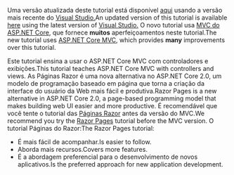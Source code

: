 <span data-ttu-id="6d52a-101">Uma versão atualizada deste tutorial está disponível [aqui](https://docs.microsoft.com/en-us/aspnet/core/tutorials/first-mvc-app/start-mvc) usando a versão mais recente do [Visual Studio.](https://www.visualstudio.com)</span><span class="sxs-lookup"><span data-stu-id="6d52a-101">An updated version of this tutorial is available [here](https://docs.microsoft.com/en-us/aspnet/core/tutorials/first-mvc-app/start-mvc) using the latest version of [Visual Studio.](https://www.visualstudio.com)</span></span> <span data-ttu-id="6d52a-102">O novo tutorial usa [MVC do ASP.NET Core](https://docs.microsoft.com/en-us/aspnet/core/mvc/), que fornece **muitos** aperfeiçoamentos neste tutorial.</span><span class="sxs-lookup"><span data-stu-id="6d52a-102">The new tutorial uses [ASP.NET Core MVC](https://docs.microsoft.com/en-us/aspnet/core/mvc/), which provides **many** improvements over this tutorial.</span></span>

<span data-ttu-id="6d52a-103">Este tutorial ensina a usar o ASP.NET Core MVC com controladores e exibições.</span><span class="sxs-lookup"><span data-stu-id="6d52a-103">This tutorial teaches ASP.NET Core MVC with controllers and views.</span></span> <span data-ttu-id="6d52a-104">As Páginas Razor é uma nova alternativa no ASP.NET Core 2.0, um modelo de programação baseado em página que torna a criação da interface do usuário da Web mais fácil e produtiva.</span><span class="sxs-lookup"><span data-stu-id="6d52a-104">Razor Pages is a new alternative in ASP.NET Core 2.0, a page-based programming model that makes building web UI easier and more productive.</span></span> <span data-ttu-id="6d52a-105">É recomendável que você tente o tutorial das [Páginas Razor](https://docs.microsoft.com/aspnet/core/mvc/razor-pages) antes da versão do MVC.</span><span class="sxs-lookup"><span data-stu-id="6d52a-105">We recommend you try the [Razor Pages](https://docs.microsoft.com/aspnet/core/mvc/razor-pages) tutorial before the MVC version.</span></span> <span data-ttu-id="6d52a-106">O tutorial Páginas do Razor:</span><span class="sxs-lookup"><span data-stu-id="6d52a-106">The Razor Pages tutorial:</span></span>

* <span data-ttu-id="6d52a-107">É mais fácil de acompanhar.</span><span class="sxs-lookup"><span data-stu-id="6d52a-107">Is easier to follow.</span></span>
* <span data-ttu-id="6d52a-108">Aborda mais recursos.</span><span class="sxs-lookup"><span data-stu-id="6d52a-108">Covers more features.</span></span>
* <span data-ttu-id="6d52a-109">É a abordagem preferencial para o desenvolvimento de novos aplicativos.</span><span class="sxs-lookup"><span data-stu-id="6d52a-109">Is the preferred approach for new application development.</span></span>